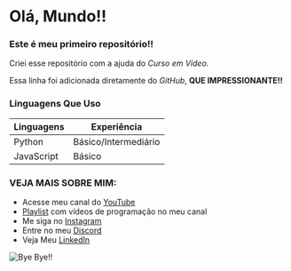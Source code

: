 # Olá, Mundo!!

### Este é meu **primeiro repositório!!**
Criei esse repositório com a ajuda do *_Curso em Vídeo._*

Essa linha foi adicionada diretamente do _GitHub_, **QUE IMPRESSIONANTE!!**

###  Linguagens Que Uso 
| Linguagens | Experiência |
| --- | ---
| Python | Básico/Intermediário |
| JavaScript | Básico  |

### VEJA MAIS SOBRE MIM:


   * Acesse meu canal do [YouTube](https://youtube.com/gamesantos)
* [Playlist](https://www.youtube.com/playlist?list=PLgjMn24Q0KieV-qjUQuhPn4DWmU5DUsAJ) com vídeos de programação no meu canal 
 * Me siga no [Instagram](https://instagram.com/pedro_henriquebraga)
 * Entre no meu [Discord](https://discord.gg/626zVxa)
 * Veja Meu [LinkedIn](https://www.linkedin.com/in/pedro-henrique-3214251a4)
 
![Bye Bye!!](https://user-images.githubusercontent.com/62728884/78843508-576f5680-79d9-11ea-9f55-b618848ae94d.gif)
